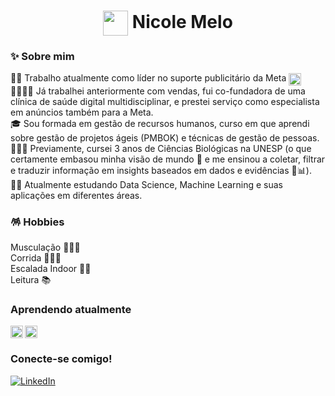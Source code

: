 <h1 align="center">
        <img align="center" width="40px" src="https://github.com/nicmelo/-/assets/104476923/38e603df-3471-4ffe-9b15-ce3497746c33"
)
">
    Nicole Melo
</h1>

### ✨ Sobre mim 
👩‍💻 Trabalho atualmente como líder no suporte publicitário da Meta  <img align="center" src="https://github.com/nicmelo/-/assets/104476923/e93314e0-e2ed-4a9e-9b68-68274383c68f" alt="Meta Icon" width="20px"/><br />
🫱🏻‍🫲🏼 Já trabalhei anteriormente com vendas, fui co-fundadora de uma clínica de saúde digital multidisciplinar, e prestei serviço como especialista em anúncios também para a Meta.<br />
🎓 Sou formada em gestão de recursos humanos, curso em que aprendi sobre gestão de projetos ágeis (PMBOK) e técnicas de gestão de pessoas.<br />
👩🏻‍🔬 Previamente, cursei 3 anos de Ciências Biológicas na UNESP (o que certamente embasou minha visão de mundo 🧬 e me ensinou a coletar, filtrar e traduzir informação em insights baseados em dados e evidências 🔬📊).<br />
✍🏻 Atualmente estudando Data Science, Machine Learning e suas aplicações em diferentes áreas.<br />

### 🪅 Hobbies
Musculação 🏋🏻‍♀️<br />
Corrida 🏃🏻‍♀️<br />
Escalada Indoor 🧗🏻<br />
Leitura 📚<br />

### Aprendendo atualmente
<img align="left" src="https://github.com/nicmelo/-/assets/104476923/49cbf550-b591-454a-a0e6-42331ae4ffd0" alt="Python Icon" width="20px"/>
<img align="center" src="https://github.com/nicmelo/-/assets/104476923/6aab614f-821d-4b71-803f-0aaf2bf0671b" alt="SQL Icon" width="20px"/>

### Conecte-se comigo!
[![LinkedIn](https://img.shields.io/badge/LinkedIn-000?style=for-the-badge&logo=linkedin&logoColor=0E76A8)](https://www.linkedin.com/in/nicolesmelo/)
